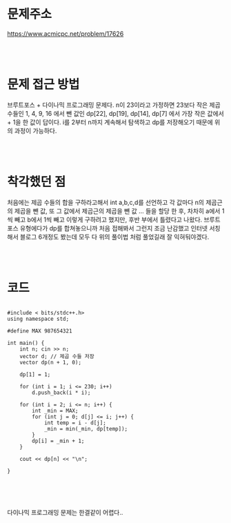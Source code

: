 # 문제주소
https://www.acmicpc.net/problem/17626


<br><br>
# 문제 접근 방법
브루트포스 + 다이나믹 프로그래밍 문제다. n이 23이라고 가정하면
23보다 작은 제곱 수들인 1, 4, 9, 16 에서 뺀 값인 dp[22], dp[19], dp[14], dp[7] 에서 가장 작은 값에서 + 1을 한 값이 답이다. i를 2부터 n까지 계속해서 탐색하고 dp를 저장해오기 때문에 위의 과정이 가능하다.


<br><br>
# 착각했던 점
<p>
처음에는 제곱 수들의 합을 구하라고해서 int a,b,c,d를 선언하고 각 값마다 n의 제곱근의 제곱을 뺀 값, 또 그 값에서 제곱근의 제곱을 뺀 값 ... 들을 할당 한 후, 차차히 a에서 1씩 빼고 b에서 1씩 빼고 이렇게 구하려고 했지만, 후반 부에서 틀렸다고 나왔다. 
브루트포스 유형에다가 dp를 합쳐놓으니까 처음 접해봐서 그런지 조금 난감했고 인터넷 서칭해서 블로그 6개정도 봤는데 모두 다 위의 풀이법 처럼 풀었길래 잘 익혀둬야겠다.
</p>
<br><br>


# 코드
<pre>
<code>
#include < bits/stdc++.h>
using namespace std;

#define MAX 987654321

int main() {
	int n; cin >> n;
	vector<int> d; // 제곱 수들 저장
	vector<int> dp(n + 1, 0);

	dp[1] = 1;

	for (int i = 1; i <= 230; i++)
		d.push_back(i * i);

	for (int i = 2; i <= n; i++) {
		int _min = MAX;
		for (int j = 0; d[j] <= i; j++) {	
			int temp = i - d[j];
			_min = min(_min, dp[temp]);
		}
		dp[i] = _min + 1;
	}
	
	cout << dp[n] << "\n";
	
}
</code>
</pre>

<br><br>
<p>
다이나믹 프로그래밍 문제는 한결같이 어렵다.. 
</p>